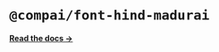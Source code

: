# `@compai/font-hind-madurai`

[**Read the docs &rarr;**](https://components.ai/docs/typefaces/hind-madurai)
